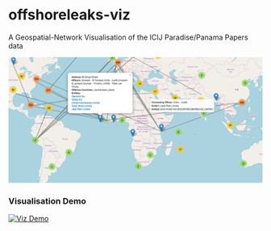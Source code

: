 # offshoreleaks-viz

A Geospatial-Network Visualisation of the ICIJ Paradise/Panama Papers data

![OffshoreLeaks Viz](assets/map_viz.png)

### Visualisation Demo
[![Viz Demo](assets/demo.gif)](https://www.youtube.com/watch?v=aZo3v6q1YgA)
